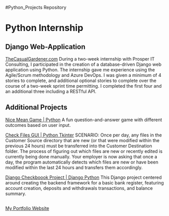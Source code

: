 #Python_Projects Repository

# Python Internship
## Django Web-Application
[TheCasualGardener.com](https://github.com/Michael1388/Python_Projects/tree/main/TheCasualGardener)
During a two-week internship with Prosper IT Consulting, I participated in the creation of a database-driven Django web application using Python. The internship gave me experience using the Agile/Scrum methodology and Azure DevOps. I was given a minimum of 4 stories to complete, and additional optional stories to complete over the course of a two-week sprint time permitting. I completed the first four and an additional three including a RESTful API.

## Additional Projects

[Nice Mean Game | Python](https://github.com/Michael1388/Python_Projects/tree/main/Exercises/Nice_Mean_Game) A fun question-and-answer game with different outcomes based on user input.

[Check Files GUI | Python Tkinter](https://github.com/Michael1388/Python_Projects/tree/main/Exercises/Tkinter_Sqlite)
SCENARIO: Once per day, any files in the Customer Source directory that are new (or that were modified within the previous 24 hours) must be transferred into the Customer Destination folder. The process of figuring out which files are new or recently edited is currently being done manually. Your employer is now asking that once a day, the program automatically detects which files are new or have been modified within the last 24 hours and transfers them accordingly.  

[Django Checkboook Project | Django Python](https://github.com/Michael1388/Python_Projects/tree/main/Django_Apps)
This Django project centered around creating the backend framework for a basic bank register, featuring account creation, deposits and withdrawals transactions, and balance summary.

## 
[My Portfolio Website](http://michael-larocca.com/)




